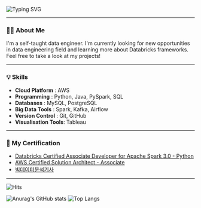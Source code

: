 ![Typing SVG](https://readme-typing-svg.demolab.com?font=Fira+Code&size=25&pause=1000&color=F7F7F7&width=435&lines=+Hi+there%2C+I'm+Seohui!%F0%9F%91%8B)

---

### 🧑‍💻 About Me
I'm a self-taught data engineer. I'm currently looking for new opportunities in data engineering field and learning more about Databricks frameworks. Feel free to take a look at my projects!

---

### 💡 Skills
- **Cloud Platform** : AWS
- **Programming** : Python, Java, PySpark, SQL
- **Databases** : MySQL, PostgreSQL
- **Big Data Tools** : Spark, Kafka, Airflow
- **Version Control** : Git, GitHub
- **Visualisation Tools**: Tableau
  
---

### 📝 My Certification
- [Databricks Certified Associate Developer for Apache Spark 3.0 - Python]()
- [AWS Certified Solution Architect - Associate]()
- [빅데이터분석기사]()
---

![Hits](https://hits.seeyoufarm.com/api/count/incr/badge.svg?url=https%3A%2F%2Fgithub.com%2Fdev-seohui&count_bg=%233D6FC8&title_bg=%236D6868&icon=&icon_color=%23E7E7E7&title=Profile+Views&edge_flat=false)

![Anurag's GitHub stats](https://github-readme-stats.vercel.app/api?username=dev-seohui) ![Top Langs](https://github-readme-stats.vercel.app/api/top-langs/?username=dev-seohui)
